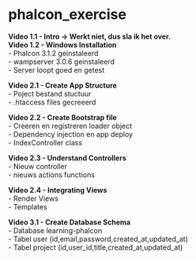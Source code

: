 # phalcon_exercise    

**Video 1.1 - Intro -> Werkt niet, dus sla ik het over.**          
**Video 1.2 - Windows Installation**    
	- Phalcon 3.1.2 geinstaleerd  
	- wampserver 3.0.6 geinstaleerd  
	- Server loopt goed en getest      

**Video 2.1 - Create App Structure**    
	- Poject bestand stuctuur  
	- .htaccess files gecreeerd      

**Video 2.2 - Create Bootstrap file**    
	- Creeren en registreren loader object  
	- Dependency injection en app deploy  
	- IndexController class    

**Video 2.3 - Understand Controllers**      
	- Nieuw controller  
	- nieuws actions functions    

**Video 2.4 - Integrating Views**        
	- Render Views    
	- Templates    

**Video 3.1 - Create Database Schema**        
	- Database learning-phalcon   
	- Tabel user (id,email,password,created_at,updated_at)  
	- Tabel project (id,user_id,title,created_at,updated_at)    

     

